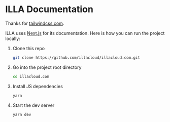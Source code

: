 # ILLA Documentation

Thanks for [tailwindcss.com](https://github.com/tailwindlabs/tailwindcss.com).

ILLA uses [Next.js](https://nextjs.org/) for its documentation. Here is how you can run the project locally:

1. Clone this repo

    ```sh
    git clone https://github.com/illacloud/illacloud.com.git
    ```

2. Go into the project root directory

    ```sh
    cd illacloud.com
    ```

3. Install JS dependencies

    ```sh
    yarn
    ```

4. Start the dev server

    ```sh
    yarn dev
    ```
